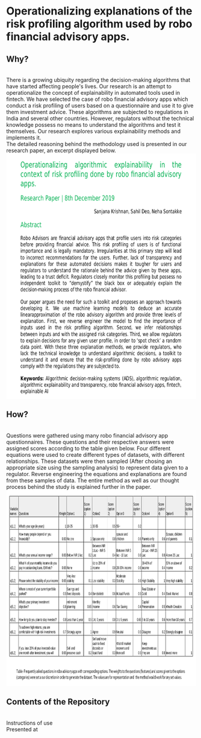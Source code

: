 # Operationalizing explanations of the risk profiling algorithm used by robo financial advisory apps.
## Why?
<br>
There is a growing ubiquity regarding the decision-making algorithms that have started affecting people's lives. Our research is an attempt to operationalize the concept of explainability in automated tools used in fintech. We have selected the case of robo financial advisory apps which conduct a risk profiling of users based on a questionnaire and use it to give them investment advice. These algorithms are subjected to regulations in India and several other countries. However, regulators without the technical knowledge possess no means to understand the algorithms and test it themselves. Our research explores various explainability methods and implements it.
<br>
The detailed reasoning behind the methodology used is presented in our research paper, an excerpt displayed below.
<br>
<img src="Images/Paper1.png" width="600" height="650" align="middle"/>


## How?
<br>
Questions were gathered using many robo financial advisory app questionnaires. These questions and their respective answers were assigned scores according to the table given below. Four different equations were used to create different types of datasets, with different relationships. These datasets were then sampled (After chosing an appropriate size using the sampling analysis) to represent data given to a regulator. Reverse engineering the equations and explanations are found from these samples of data. The entire method as well as our thought process behind the study is explained further in the paper.
<br>
<img src="Images/Paper2.png" width="1001" height="520" align="middle"/>

## Contents of the Repository
<br>
Instructions of use
<br>
Presented at

